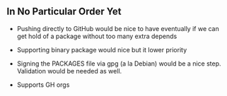 
## In No Particular Order Yet

- Pushing directly to GitHub would be nice to have eventually if we can get
  hold of a package without too many extra depends

- Supporting binary package would nice but it lower priority

- Signing the PACKAGES file via gpg (a la Debian) would be a nice
  step. Validation would be needed as well.

- Supports GH orgs
